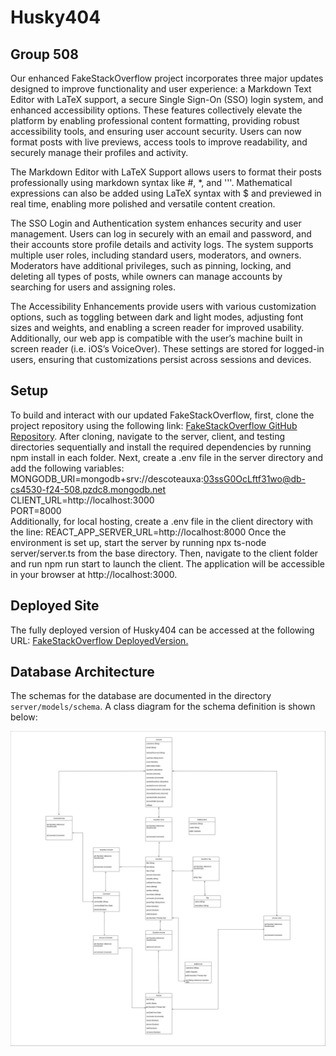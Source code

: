 # Husky404

## Group 508

Our enhanced FakeStackOverflow project incorporates three major updates designed to improve functionality and user experience: a Markdown Text Editor with LaTeX support, a secure Single Sign-On (SSO) login system, and enhanced accessibility options. These features collectively elevate the platform by enabling professional content formatting, providing robust accessibility tools, and ensuring user account security. Users can now format posts with live previews, access tools to improve readability, and securely manage their profiles and activity.

The Markdown Editor with LaTeX Support allows users to format their posts professionally using markdown syntax like #, *, and '''. Mathematical expressions can also be added using LaTeX syntax with $ and previewed in real time, enabling more polished and versatile content creation.

The SSO Login and Authentication system enhances security and user management. Users can log in securely with an email and password, and their accounts store profile details and activity logs. The system supports multiple user roles, including standard users, moderators, and owners. Moderators have additional privileges, such as pinning, locking, and deleting all types of posts, while owners can manage accounts by searching for users and assigning roles.

The Accessibility Enhancements provide users with various customization options, such as toggling between dark and light modes, adjusting font sizes and weights, and enabling a screen reader for improved usability. Additionally, our web app is compatible with the user’s machine built in screen reader (i.e. iOS’s VoiceOver). These settings are stored for logged-in users, ensuring that customizations persist across sessions and devices.

## Setup

To build and interact with our updated FakeStackOverflow, first, clone the project repository using the following link: [FakeStackOverflow GitHub Repository](https://github.com/neu-cs4530/fall24-project-fall24-team-project-group-508/tree/Development). After cloning, navigate to the server, client, and testing directories sequentially and install the required dependencies by running npm install in each folder.
Next, create a .env file in the server directory and add the following variables:
MONGODB_URI=mongodb+srv://descoteauxa:03ssG0OcLftf31wo@db-cs4530-f24-508.pzdc8.mongodb.net  
CLIENT_URL=http://localhost:3000  
PORT=8000  
Additionally, for local hosting, create a .env file in the client directory with the line:
REACT_APP_SERVER_URL=http://localhost:8000 
Once the environment is set up, start the server by running npx ts-node server/server.ts from the base directory. Then, navigate to the client folder and run npm run start to launch the client. The application will be accessible in your browser at http://localhost:3000.

## Deployed Site

The fully deployed version of Husky404 can be accessed at the following URL: [FakeStackOverflow DeployedVersion.](https://cs4530-f24-508.onrender.com)

## Database Architecture

The schemas for the database are documented in the directory `server/models/schema`.
A class diagram for the schema definition is shown below:

![Class Diagram](508diagram.png)
